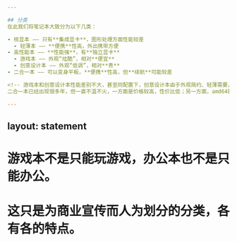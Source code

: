 ```yaml
---

## 分类
在此我们将笔记本大致分为以下几类：

- 核显本 —— 只有**集成显卡**，图形处理方面性能较差
  - 轻薄本 —— **便携**性高，外出携带方便
- 高性能本 —— **性能强**，有**独立显卡**
  - 游戏本 —— 外观“炫酷”，相对**便宜**
  - 创意设计本 —— 外观“低调”，相对**贵**
- 二合一本 —— 可以变身平板，**便携**性高，但**续航**可能较差

<!-- 游戏本和创意设计本性能差别不大，甚至同配置下，创意设计本由于外观简约、轻薄需要，性能释放更差，价格可能贵上1-2k，反而性能更差。
二合一本已经出现很多年，但一直不温不火，一方面是价格较高，性价比低；另一方面，amd64的iu功耗很高，续航无法保证。新的Arm（WOA）本/二合一又面临转译的兼容性和性能问题。 -->

---
```

layout: statement
---

<h1>游戏本不是只能玩游戏，办公本也不是只能办公。</h1>
<h1>这只是为商业宣传而人为划分的分类，各有各的特点。</h1>

<!-- 不需要过于纠结于这些分类，只要你的电脑能够满足你的需求，那么它就是一台好电脑。它的名字不能影响你用它做什么，不要为了一个名字，本来只需要一台游戏本，却为了名头多花上几千块，去买一台“创意设计本"，这是不值得的。当然，你是富哥的话另算。 -->